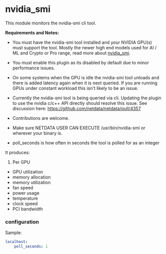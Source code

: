 # nvidia_smi

This module monitors the nvidia-smi cli tool.

**Requirements and Notes:**

 * You must have the nvidia-smi tool installed and your NVIDIA GPU(s) must support the tool. Mostly the newer high end models used for AI / ML and Crypto or Pro range, read more about [nvidia_smi](https://developer.nvidia.com/nvidia-system-management-interface).
 
 * You must enable this plugin as its disabled by default due to minor performance issues. 
 
 * On some systems when the GPU is idle the nvidia-smi tool unloads and there is added latency again when it is next queried. If you are running GPUs under constant workload this isn't likely to be an issue.

 * Currently the nvidia-smi tool is being queried via cli. Updating the plugin to use the nvidia c/c++ API directly should resolve this issue. See discussion here: https://github.com/netdata/netdata/pull/4357
 
 * Contributions are welcome.

 * Make sure NETDATA USER CAN EXECUTE /usr/bin/nvidia-smi or wherever your binary is.

 * poll_seconds is how often in seconds the tool is polled for as an integer

It produces:

1. Per GPU
 * GPU utilization
 * memory allocation
 * memory utilization
 * fan speed
 * power usage
 * temperature
 * clock speed
 * PCI bandwidth

### configuration

Sample:

```yaml
localhost:
    poll_seconds: 1
```